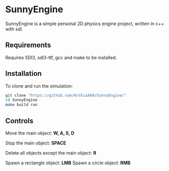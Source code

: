 # SunnyEngine

SunnyEngine is a simple personal 2D physics engine project, written in c++ with sdl.

## Requirements 
Requires SDl3, sdl3-ttf, gcc and make to be installed. 

## Installation 
To clone and run the simulation:
```bash
git clone "https://github.com/ArshiaAA9/SunnyEngine/"
cd SunnyEngine
make build run
```
## Controls
Move the main object: **W, A, S, D**

Stop the main object: **SPACE**

Delete all objects except the main object: **R**

Spawn a rectangle object: **LMB**
Spawn a circle object: **RMB**
